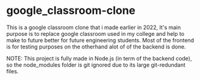 # google_classroom-clone
This is a google classroom clone that i made earlier in 2022, It's main purpose is to replace google classroom used in my college and help to make to future better for future engineering students. Most of the frontend is for testing purposes on the otherhand alot of of the backend is done.


NOTE: This project is fully made in Node.js (in term of the backend code), so the node_modules folder is git ignored due to its large git-redundant files.

